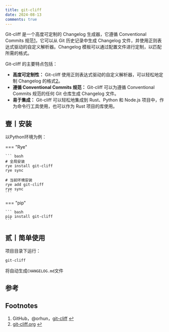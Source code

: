 ```yaml
---
title: git-cliff
date: 2024-08-13
comments: true
---
```


Git-cliff 是一个高度可定制的 Changelog 生成器，它遵循 Conventional Commits 规范[1](https://poe.com/chat/35fhk0utp9utk8nyacu#user-content-fn-1)，它可以从 Git 历史记录中生成 Changelog 文件，并使用正则表达式驱动的自定义解析器。Changelog 模板可以通过配置文件进行定制，以匹配所需的格式。

Git-cliff 的主要特点包括：

- **高度可定制性：** Git-cliff 使用正则表达式驱动的自定义解析器，可以轻松地定制 Changelog 的格式[2](https://poe.com/chat/35fhk0utp9utk8nyacu#user-content-fn-2)。
- **遵循 Conventional Commits 规范：** Git-cliff 可以为遵循 Conventional Commits 规范的任何 Git 仓库生成 Changelog 文件。
- **易于集成：** Git-cliff 可以轻松地集成到 Rust、Python 和 Node.js 项目中，作为命令行工具使用，也可以作为 Rust 项目的库使用。

## 壹丨安装

以Python环境为例：

=== "Rye"

````
``` bash
# 全局安装
rye install git-cliff
rye sync

# 当前环境安装
rye add git-cliff
rye sync
```
````

=== "pip"

````
``` bash
pip install git-cliff
```
````

## 贰丨简单使用

项目目录下运行：

```bash
git-cliff
```

将自动生成`CHANGELOG.md`文件

## 参考

## Footnotes

1. GitHub，@orhun，[git-cliff](https://github.com/orhun/git-cliff) [↩](https://poe.com/chat/35fhk0utp9utk8nyacu#user-content-fnref-1)
2. [git-cliff.org](https://git-cliff.org/) [↩](https://poe.com/chat/35fhk0utp9utk8nyacu#user-content-fnref-2)